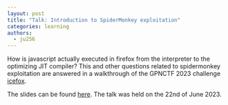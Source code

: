 ```yaml
---
layout: post
title: "Talk: Introduction to SpiderMonkey exploitation"
categories: learning
authors:
  - ju256
---
```


How is javascript actually executed in firefox from the interpreter to the optimizing JIT compiler? This and other questions related to spidermonkey exploitation are answered in a walkthrough of the GPNCTF 2023 challenge [icefox](https://gpn21.ctf.kitctf.de/challenges#icefox-4).

The slides can be found [here](https://hedgedoc.verydonk.xyz/p/oyUHOKu3i#/). The talk was held on the 22nd of June 2023.
